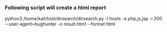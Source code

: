 ### Following script will create a html report
python3 /home/kali/tool/dirsearch/dirsearch.py -l hosts -e php,js,jsp -i 200 --user-agent=bughunter -o result.html --format html
